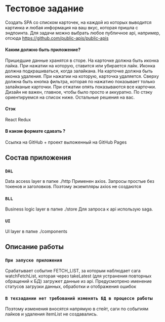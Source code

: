 # Тестовое задание

Создать SPA со списком карточек, на каждой из которых выводится картинка и любая информация на ваш вкус, которая пришла с эндпоинта. Для задачи можно выбрать любое публичное api, например, отсюда https://github.com/public-apis/public-apis
#### Каким должно быть приложение?
Пришедшие данные хранятся в сторе.
На карточке должна быть иконка лайка. При нажатии на которую, ставится или убирается лайк. Иконка должна подкрашиваться, когда залайкана.
На карточке должна быть иконка удаления. При нажатии на которую, карточка удаляется.
Сверху должна быть кнопка фильтра, которая по нажатию показывает только залайканые карточки. При отжатии опять показываются все карточки.
Дизайн не важен, главное, чтобы было просто и аккуратно. По стэку ориентируемся на список ниже. Остальные решения на вас.
#### Стэк
React
Redux
#### В каком формате сдавать ?
Ссылка на GitHub + проект выложенный на GitHub Pages

## Состав приложения

### `DAL`
Data access layer в папке ./http
Применен axios. Запросы простые без токенов и заголовков.
Поэтому экземпляры axios не создаются
### `BLL`
Business logic layer в папке ./store
Для запроса к api использую saga.
### `UI`
UI layer в папке ./components

## Описание работы

### `При запуске приложения`
Срабатывает событие FETCH_LIST, за которым наблюдает сага watchFetchList,
которая через takeLatest (для устранения повторных обращений к БД) загружет данные из api.
Предусмотрено именение статусов загрузки данных, обработки и отображения ошибок

### `В техзадании нет требований изменять БД в процессе работы`
Поэтому изменения вносятся напрямую в стейт,
саги по событиям лайков и удаления itemList не создавались.
